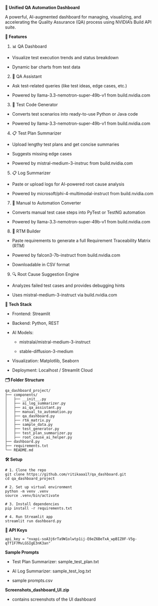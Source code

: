 **🧪 Unified QA Automation Dashboard**


A powerful, AI-augmented dashboard for managing, visualizing, and accelerating the Quality Assurance (QA) process using NVIDIA’s Build API suite.

**🚀 Features**

1. 📊 QA Dashboard

 - Visualize test execution trends and status breakdown

 - Dynamic bar charts from test data

2. 🤖 QA Assistant
  - Ask test-related queries (like test ideas, edge cases, etc.)

  - Powered by llama-3.3-nemotron-super-49b-v1 from build.nvidia.com

3. 🧠 Test Code Generator
   
  - Converts test scenarios into ready-to-use Python or Java code

  - Powered by llama-3.3-nemotron-super-49b-v1 from build.nvidia.com

4. 📋 Test Plan Summarizer
   
  - Upload lengthy test plans and get concise summaries

  - Suggests missing edge cases

  - Powered by mistral-medium-3-instruc from build.nvidia.com


5. 📋 Log Summarizer
   
  - Paste or upload logs for AI-powered root cause analysis

  - Powered by microsoft/phi-4-multimodal-instruct from build.nvidia.com

7. 🔄 Manual to Automation Converter
   
 - Converts manual test case steps into PyTest or TestNG automation

  - Powered by llama-3.3-nemotron-super-49b-v1 from build.nvidia.com

8. 🧾 RTM Builder
   
  - Paste requirements to generate a full Requirement Traceability Matrix (RTM) 

  - Powered by falcon3-7b-instruct from build.nvidia.com

  - Downloadable in CSV format


9. 🔍 Root Cause Suggestion Engine
    
  - Analyzes failed test cases and provides debugging hints

  - Uses mistral-medium-3-instruct via build.nvidia.com

**🧰 Tech Stack**
 - Frontend: Streamlit

 - Backend: Python, REST

 - AI Models:

    * mistralai/mistral-medium-3-instruct

    * stable-diffusion-3-medium

- Visualization: Matplotlib, Seaborn

- Deployment: Localhost / Streamlit Cloud

**🗂️ Folder Structure**

```
qa_dashboard_project/
├── components/
│   ├── __init__.py
│   ├── ai_log_summarizer.py
│   ├── ai_qa_assistant.py
│   ├── manual_to_automation.py
│   ├── qa_dashboard.py
│   ├── rtm_matrix.py
│   ├── sample_data.py
│   ├── test_generator.py
│   ├── test_plan_summarizer.py
│   ├── root_cause_ai_helper.py
├── dashboard.py
├── requirements.txt
└── README.md
```
**🛠️ Setup**

```
# 1. Clone the repo
git clone https://github.com/ritikaaa17/qa_dashboard.git
cd qa_dashboard_project

# 2. Set up virtual environment
python -m venv .venv
source .venv/bin/activate

# 3. Install dependencies
pip install -r requirements.txt

# 4. Run Streamlit app
streamlit run dashboard.py

```
**🔐 API Keys**
```
api_key = "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"
```
**Sample Prompts**

- Test Plan Summarizer: sample_test_plan.txt
  
- AI Log Summarizer: sample_test_log.txt
  
- sample prompts.csv

**Screenshots_dashboard_UI.zip**

- contains screenshots of the UI dashboard 

